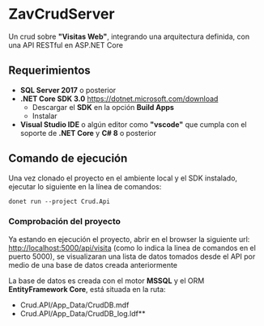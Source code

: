 # ZavCrudServer

Un crud sobre **"Visitas Web"**, integrando una arquitectura definida, con una API RESTful en ASP.NET Core

## Requerimientos

* **SQL Server 2017** o posterior
* **.NET Core SDK 3.0** <https://dotnet.microsoft.com/download>
  * Descargar el **SDK** en la opción **Build Apps**
  * Instalar
* **Visual Studio IDE** o algún editor como **"vscode"** que cumpla con el soporte de **.NET Core** y **C# 8** o posterior

## Comando de ejecución

Una vez clonado el proyecto en el ambiente local y el SDK instalado, ejecutar lo siguiente en la línea de comandos:

```shell
donet run --project Crud.Api
```

### Comprobación del proyecto

Ya estando en ejecución el proyecto, abrir en el browser la siguiente url: <http://localhost:5000/api/visita> (como lo indica la linea de comandos en el puerto 5000), se visualizaran una lista de datos tomados desde el API por medio de una base de datos creada anteriormente

La base de datos es creada con el motor **MSSQL** y el ORM **EntityFramework Core**, está situada en la ruta:

* Crud.API/App_Data/CrudDB.mdf
* Crud.API/App_Data/CrudDB_log.ldf**
